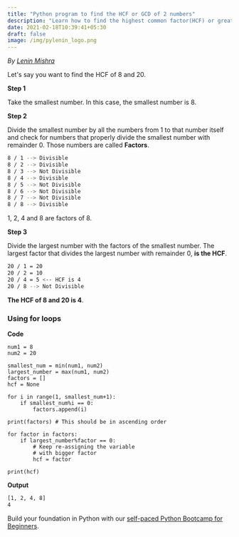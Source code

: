 ```yaml
---
title: "Python program to find the HCF or GCD of 2 numbers"
description: "Learn how to find the highest common factor(HCF) or greatest common divisor(GCD) of 2 numbers in Python."
date: 2021-02-18T10:39:41+05:30
draft: false
image: /img/pylenin_logo.png
---
```

<div class="sharethis-inline-follow-buttons"></div>

*By [Lenin Mishra](https://www.pylenin.com/authors/#lenin-mishra)*

Let's say you want to find the HCF of 8 and 20.

**Step 1**

Take the smallest number. In this case, the smallest number is 8.

**Step 2**

Divide the smallest number by all the numbers from 1 to that 
number itself and check for numbers that properly divide the 
smallest number with remainder 0. Those numbers are called **Factors**.

```bash
8 / 1 --> Divisible
8 / 2 --> Divisible
8 / 3 --> Not Divisible
8 / 4 --> Divisible
8 / 5 --> Not Divisible
8 / 6 --> Not Divisible
8 / 7 --> Not Divisible
8 / 8 --> Divisible
```

1, 2, 4 and 8 are factors of 8.

**Step 3**

Divide the largest number with the factors of the smallest number. 
The largest factor that divides the largest number with remainder 0, **is the HCF**.

```bash
20 / 1 = 20
20 / 2 = 10
20 / 4 = 5 <-- HCF is 4
20 / 8 --> Not Divisible
```

**The HCF of 8 and 20 is 4**.

### Using for loops

**Code**

```python3
num1 = 8
num2 = 20

smallest_num = min(num1, num2)
largest_number = max(num1, num2)
factors = []
hcf = None

for i in range(1, smallest_num+1):
    if smallest_num%i == 0:
        factors.append(i)
        
print(factors) # This should be in ascending order

for factor in factors:
    if largest_number%factor == 0:
        # Keep re-assigning the variable 
        # with bigger factor
        hcf = factor

print(hcf)
```

**Output**

```bash
[1, 2, 4, 8]
4
```

Build your foundation in Python with our [self-paced Python Bootcamp for Beginners](https://www.pylenin.com/python-bootcamp/).
